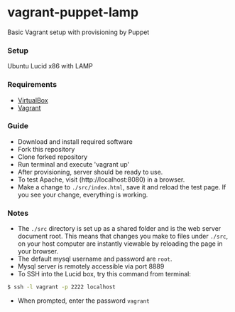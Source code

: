 vagrant-puppet-lamp
===================

Basic Vagrant setup with provisioning by Puppet

### Setup

Ubuntu Lucid x86 with LAMP

### Requirements
* [VirtualBox](https://www.virtualbox.org/wiki/Downloads)
* [Vagrant](http://downloads.vagrantup.com/tags/v1.0.3)

### Guide 
* Download and install required software
* Fork this repository
* Clone forked repository
* Run terminal and execute 'vagrant up'
* After provisioning, server should be ready to use. 
* To test Apache, visit (http://localhost:8080) in a browser.
* Make a change to `./src/index.html`, save it and reload the test page. If you see your change, everything is working.

### Notes 
* The `./src` directory is set up as a shared folder and is the web server document root. This means that changes you make to files under `./src`, on your host computer are instantly viewable by reloading the page in your browser.
* The default mysql username and password are `root`.
* Mysql server is remotely accessible via port 8889
* To SSH into the Lucid box, try this command from terminal:

```bash
$ ssh -l vagrant -p 2222 localhost
```
* When prompted, enter the password `vagrant`
